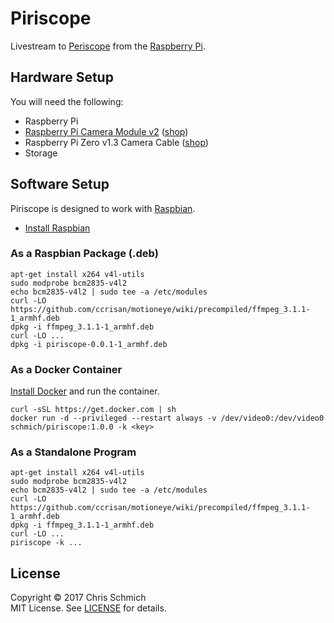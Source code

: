 # Piriscope

Livestream to [Periscope](https://www.periscope.tv/) from the [Raspberry Pi](https://www.raspberrypi.org/products/).

## Hardware Setup

You will need the following:

- Raspberry Pi
- [Raspberry Pi Camera Module v2](https://www.raspberrypi.org/products/camera-module-v2/) ([shop](https://www.adafruit.com/product/3099))
- Raspberry Pi Zero v1.3 Camera Cable ([shop](https://www.adafruit.com/product/3157))
- Storage

## Software Setup

Piriscope is designed to work with [Raspbian](https://www.raspberrypi.org/downloads/raspbian/).

- [Install Raspbian](https://www.raspberrypi.org/documentation/installation/installing-images/)

### As a Raspbian Package (.deb)

```
apt-get install x264 v4l-utils
sudo modprobe bcm2835-v4l2
echo bcm2835-v4l2 | sudo tee -a /etc/modules
curl -LO https://github.com/ccrisan/motioneye/wiki/precompiled/ffmpeg_3.1.1-1_armhf.deb
dpkg -i ffmpeg_3.1.1-1_armhf.deb
curl -LO ...
dpkg -i piriscope-0.0.1-1_armhf.deb
```

### As a Docker Container

[Install Docker](https://www.raspberrypi.org/blog/docker-comes-to-raspberry-pi/) and run the container.

```
curl -sSL https://get.docker.com | sh
docker run -d --privileged --restart always -v /dev/video0:/dev/video0 schmich/piriscope:1.0.0 -k <key>
```

### As a Standalone Program

```
apt-get install x264 v4l-utils
sudo modprobe bcm2835-v4l2
echo bcm2835-v4l2 | sudo tee -a /etc/modules
curl -LO https://github.com/ccrisan/motioneye/wiki/precompiled/ffmpeg_3.1.1-1_armhf.deb
dpkg -i ffmpeg_3.1.1-1_armhf.deb
curl -LO ...
piriscope -k ...
```

## License

Copyright &copy; 2017 Chris Schmich  
MIT License. See [LICENSE](LICENSE) for details.
